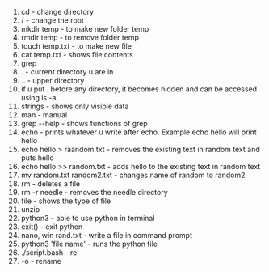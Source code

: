 1. cd - change directory
2. / - change the root
3. mkdir temp - to make new folder temp
4. rmdir temp - to remove folder temp
5. touch temp.txt - to make new file
6. cat temp.txt - shows file contents
7. grep
8. . - current directory u are in
9. .. - upper directory
10. if u put . before any directory, it becomes hidden and can be accessed using ls -a
11. strings - shows only visible data
12. man - manual
13. grep --help    - shows functions of grep
14. echo - prints whatever u write after echo. Example echo hello will print hello
16. echo hello > raandom.txt   - removes the existing text in random text and puts hello
17. echo hello >> random.txt    - adds hello to the existing text in random text
18. mv random.txt random2.txt   - changes name of random to random2
19. rm - deletes a file
20. rm -r needle    - removes the needle directory
21. file - shows the type of file
22. unzip
23. python3 - able to use python in terminal
24. exit() - exit python
25. nano, win rand.txt - write a file in command prompt
26. python3 'file name' - runs the python file
27. ./script.bash - re
28. -o  - rename